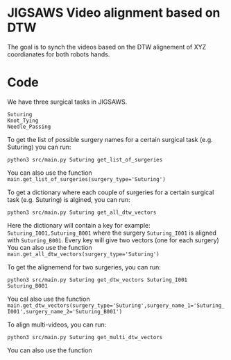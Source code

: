 # JIGSAWS Video alignment based on DTW
The goal is to synch the videos based on the DTW alignement of XYZ coordianates for both robots hands. 
# Code
We have three surgical tasks in JIGSAWS. 
```
Suturing
Knot_Tying
Needle_Passing
```
To get the list of possible surgery names for a certain surgical task (e.g. Suturing) you can run: 
```
python3 src/main.py Suturing get_list_of_surgeries
```
You can also use the function ```main.get_list_of_surgeries(surgery_type='Suturing')```


To get a dictionary where each couple of surgeries for a certain surgical task (e.g. Suturing) is algined, you can run: 
```
python3 src/main.py Suturing get_all_dtw_vectors
```
Here the dictionary will contain a key for example: ```Suturing_I001,Suturing_B001``` where the surgery ```Suturing_I001``` is aligned with ```Suturing_B001```.
Every key will give two vectors (one for each surgery) 
You can also use the function ```main.get_all_dtw_vectors(surgery_type='Suturing')```


To get the alignemend for two surgeries, you can run:
```
python3 src/main.py Suturing get_dtw_vectors Suturing_I001 Suturing_B001
```
You cal also use the function ```main.get_dtw_vectors(surgery_type='Suturing',surgery_name_1='Suturing_I001',surgery_name_2='Suturing_B001')```


To align multi-videos, you can run: 
```
python3 src/main.py Suturing get_multi_dtw_vectors
```
You can also use the function 
```main.get_multi_dtw_vectors(surgery_type='Suturing', list_of_surgery_names)
``` 
